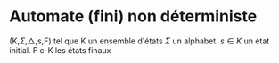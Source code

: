 # Automate (fini) non déterministe

(K,$\Sigma$,$\triangle$,s,F) tel que K un ensemble d'états $\Sigma$ un alphabet. $s\in K$ un état initial. F c-K les états finaux
